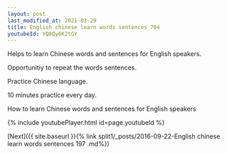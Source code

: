 ```yaml
---
layout: post
last_modified_at: 2021-03-29
title: English chinese learn words sentences 704 
youtubeId: YQ8Qy6K2tGY
---
```

 
 
Helps to learn Chinese words and sentences for English speakers.

Opportunitiy to repeat the words sentences. 

Practice Chinese language. 
 
10 minutes practice every day. 
 
How to learn Chinese words and sentences for English speakers 
 
{% include youtubePlayer.html id=page.youtubeId %}
 
 
[Next]({{ site.baseurl }}{% link  split1/_posts/2016-09-22-English chinese learn words sentences 197 .md%})
 
